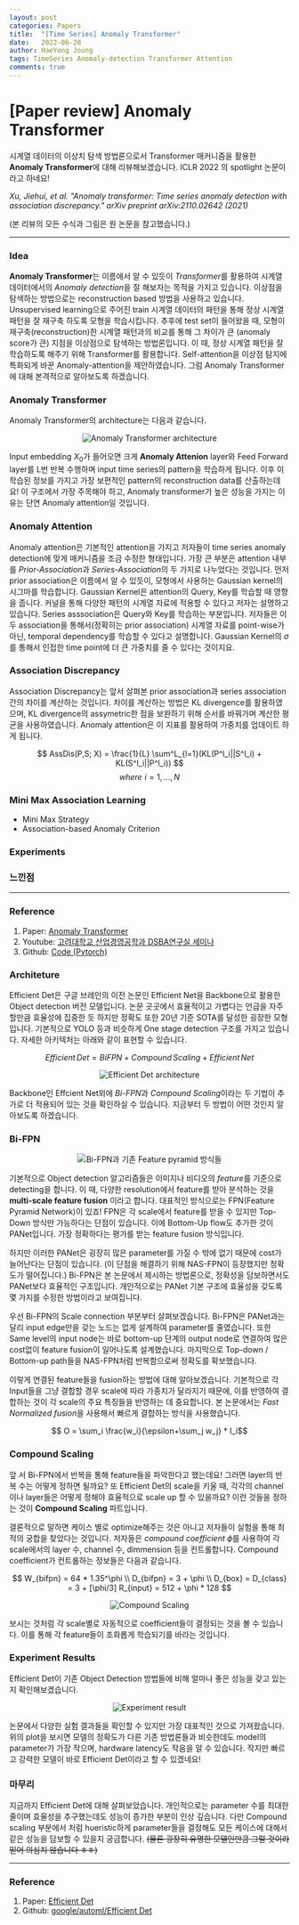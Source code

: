 ```yaml
---
layout: post
categories: Papers
title:  "[Time Series] Anomaly Transformer"
date:   2022-06-28
author: HaeYong Joung
tags: TimeSeries Anomaly-detection Transformer Attention
comments: true
---
```


[Paper review] Anomaly Transformer
===============

시계열 데이터의 이상치 탐색 방법론으로서 Transformer 매커니즘을 활용한 **Anomaly Transformer**에 대해 리뷰해보겠습니다. ICLR 2022 의 spotlight 논문이라고 하네요!

*Xu, Jiehui, et al. "Anomaly transformer: Time series anomaly detection with association discrepancy." arXiv preprint arXiv:2110.02642 (2021)*

(본 리뷰의 모든 수식과 그림은 원 논문을 참고했습니다.)

- - -

### Idea
**Anomaly Transformer**는 이름에서 알 수 있듯이 *Transformer*를 활용하여 시계열 데이터에서의 *Anomaly detection*을 잘 해보자는 목적을 가지고 있습니다. 이상점을 탐색하는 방법으로는 reconstruction based 방법을 사용하고 있습니다. Unsupervised learning으로 주어진 train 시계열 데이터의 패턴을 통해 정상 시계열 패턴을 잘 재구축 하도록 모형을 학습시킵니다. 추후에 test set이 들어왔을 때, 모형이 재구축(reconstruction)한 시계열 패턴과의 비교를 통해 그 차이가 큰 (anomaly score가 큰) 지점을 이상점으로 탐색하는 방법론입니다. 이 때, 정상 시계열 패턴을 잘 학습하도록 해주기 위해 Transformer를 활용합니다. Self-attention을 이상점 탐지에 특화되게 바꾼 Anomaly-attention을 제안하였습니다. 그럼 Anomaly Transformer에 대해 본격적으로 알아보도록 하겠습니다. 

### Anomaly Transformer
Anomaly Transformer의 architecture는 다음과 같습니다.

<p align="center">
  <img src="https://decision-J.github.io/assets/Anomaly_Detection/Anomaly_Transformer/Architecture.png" alt="Anomaly Transformer architecture"/>
</p>

Input embedding $X_{0}$가 들어오면 크게 **Anomaly Attenion** layer와 Feed Forward layer를 L번 반복 수행하며 input time series의 pattern을 학습하게 됩니다. 이후 이 학습된 정보를 가지고 가장 보편적인 pattern의 reconstruction data를 산출하는데요! 이 구조에서 가장 주목해야 하고, Anomaly transformer가 높은 성능을 가지는 이유는 단연 Anomaly attention일 것입니다. 

### Anomaly Attention
Anomaly attention은 기본적인 attention을 가지고 저자들이 time series anomaly detection에 맞게 매커니즘을 조금 수정한 형태입니다. 가장 큰 부분은 attention 내부를 *Prior-Association*과 *Series-Association*의 두 가지로 나누었다는 것입니다. 
먼저 prior association은 이름에서 알 수 있듯이, 모형에서 사용하는 Gaussian kernel의 시그마를 학습합니다. Gaussian Kernel은 attention의 Query, Key를 학습할 때 영향을 줍니다. 커널을 통해 다양한 패턴의 시계열 자료에 적용할 수 있다고 저자는 설명하고 있습니다. Series asssociation은 Query와 Key를 학습하는 부분입니다. 저자들은 이 두 association을 통해서(정확히는 prior association) 시계열 자료를 point-wise가 아닌, temporal dependency를 학습할 수 있다고 설명합니다. Gaussian Kernel의 $\sigma$를 통해서 인접한 time point에 더 큰 가중치를 줄 수 있다는 것이지요.

### Association Discrepancy
Association Discrepancy는 앞서 살펴본 prior association과 series association간의 차이를 계산하는 것입니다. 차이를 계산하는 방법은 KL divergence를 활용하였으며, KL divergence의 assymetric한 점을 보완하기 위해 순서를 바꿔가며 계산한 평균을 사용하였습니다. Anomaly attention은 이 지표를 활용하여 가중치를 업데이트 하게 됩니다.

$$ AssDis(P,S; X) = \frac{1}{L} \sum^L_{l=1}(KL(P^l_i||S^l_i) + KL(S^l_i||P^l_i)) $$
$$ where\,\, i=1,...,N $$


### Mini Max Association Learning
- Mini Max Strategy
- Association-based Anomaly Criterion
  
  
### Experiments

### 느낀점





- - -
### Reference

1. Paper: [Anomaly Transformer](https://arxiv.org/pdf/2110.02642.pdf)
2. Youtube: [고려대학교 산업경영공학과 DSBA연구실 세미나](https://www.youtube.com/watch?v=C3dphckvyn0&ab_channel=%EA%B3%A0%EB%A0%A4%EB%8C%80%ED%95%99%EA%B5%90%EC%82%B0%EC%97%85%EA%B2%BD%EC%98%81%EA%B3%B5%ED%95%99%EB%B6%80DSBA%EC%97%B0%EA%B5%AC%EC%8B%A4)
3. Github: [Code (Pytorch)](https://github.com/thuml/Anomaly-Transformer) 








### Architeture
Efficient Det은 구글 브레인의 이전 논문인 Efficient Net을 Backbone으로 활용한 Object detection 버전 모델입니다. 논문 곳곳에서 효율적이고 가볍다는 언급을 자주 할만큼 효율성에 집중한 듯 하지만 정확도 또한 20년 기준 SOTA를 달성한 굉장한 모형입니다. 기본적으로 YOLO 등과 비슷하게 One stage detection 구조를 가지고 있습니다. 자세한 아키텍처는 아래와 같이 표현할 수 있습니다.

$$ Efficient\, Det = BiFPN + Compound\, Scaling + Efficient\, Net$$

<p align="center">
  <img src="https://decision-J.github.io/assets/computer_vision/Efficient_Det/architecture.png" alt="Efficient Det architecture"/>
</p>

Backbone인 Effcient Net외에 *Bi-FPN*과 *Compound Scaling*이라는 두 기법이 추가로 더 적용되어 있는 것을 확인하실 수 있습니다. 지금부터 두 방법이 어떤 것인지 알아보도록 하겠습니다.

### Bi-FPN
<p align="center">
  <img src="https://decision-J.github.io/assets/computer_vision/Efficient_Det/bifpn.png" alt="Bi-FPN과 기존 Feature pyramid 방식들"/>
</p>

기본적으로 Object detection 알고리즘들은 이미지나 비디오의 *feature*를 기준으로 detecting을 합니다. 이 때, 다양한 resolution에서 feature를 받아 분석하는 것을 **multi-scale feature fusion** 이라고 합니다. 대표적인 방식으로는 FPN(Feature Pyramid Network)이 있죠! FPN은 각 scale에서 feature를 받을 수 있지만 Top-Down 방식만 가능하다는 단점이 있습니다. 이에 Bottom-Up flow도 추가한 것이 PANet입니다. 가장 정확하다는 평가를 받는 feature fusion 방식입니다. 

하지만 이러한 PANet은 굉장히 많은 parameter를 가질 수 밖에 없기 때문에 cost가 늘어난다는 단점이 있습니다. (이 단점을 해결하기 위해 NAS-FPN이 등장했지만 정확도가 떨어집니다.) Bi-FPN은 본 논문에서 제시하는 방법론으로, 정확성을 담보하면서도 PANet보다 효율적인 구조입니다. 개인적으로는 PANet 기본 구조에 효율성을 갖도록 몇 가지를 수정한 방법이라고 보여집니다. 

우선 Bi-FPN의 Scale connection 부분부터 살펴보겠습니다. Bi-FPN은 PANet과는 달리 input edge만을 갖는 노드는 없게 설계하여 parameter를 줄였습니다. 또한 Same level의 input node는 바로 bottom-up 단계의 output node로 연결하여 많은 cost없이 feature fusion이 일어나도록 설계했습니다. 마지막으로 Top-down / Bottom-up path들을 NAS-FPN처럼 반복함으로써 정확도를 확보했습니다.

이렇게 연결된 feature들을 fusion하는 방법에 대해 알아보겠습니다. 기본적으로 각 Input들을 그냥 결합할 경우 scale에 따라 가중치가 달라지기 때문에, 이를 반영하여 결합하는 것이 각 scale의 주요 특징들을 반영하는 데 중요합니다. 본 논문에서는 *Fast Normalized fusion*을 사용해서 빠르게 결합하는 방식을 사용했습니다.

$$ O = \sum_i \frac{w_i}{\epsilon+\sum_j w_j} * I_i$$

### Compound Scaling
앞 서 Bi-FPN에서 반복을 통해 feature들을 파악한다고 했는데요! 그러면 layer의 반복 수는 어떻게 정하면 될까요? 또 Efficient Det의 scale을 키울 때, 각각의 channel이나 layer들은 어떻게 정해야 효율적으로 scale up 할 수 있을까요? 이런 것들을 정하는 것이 **Compound Scaling** 파트입니다.

결론적으로 말하면 케이스 별로 optimize해주는 것은 아니고 저자들이 실험을 통해 최적의 궁합을 찾았다는 것입니다. 저자들은 *compound coefficient* $\phi$를 사용하여 각 scale에서의 layer 수, channel 수, dimmension 등을 컨트롤합니다. Compound coefficient가 컨트롤하는 정보들은 다음과 같습니다.

$$
W_{bifpn} = 64 * 1.35^\phi \\ 
D_{bifpn} = 3 + \phi \\
D_{box} = D_{class} = 3 + [\phi/3]
R_{input} = 512 + \phi * 128
$$

<p align="center">
  <img src="https://decision-J.github.io/assets/computer_vision/Efficient_Det/compound.png" alt="Compound Scaling"/>
</p>

보시는 것처럼 각 scale별로 자동적으로 coefficient들이 결정되는 것을 볼 수 있습니다. 이를 통해 각 feature들이 조화롭게 학습되기를 바라는 것입니다.


### Experiment Results
Efficient Det이 기존 Object Detection 방법들에 비해 얼마나 좋은 성능을 갖고 있는지 확인해보겠습니다. 

<p align="center">
  <img src="https://decision-J.github.io/assets/computer_vision/Efficient_Det/result.png" alt="Experiment result"/>
</p>

논문에서 다양한 실험 결과들을 확인할 수 있지만 가장 대표적인 것으로 가져왔습니다. 위의 plot을 보시면 모델의 정확도가 다른 기존 방법론들과 비슷한데도 model의 parameter가 가장 작으며, hardware latency도 작음을 알 수 있습니다. 작지만 빠르고 강력한 모델이 바로 Efficient Det이라고 할 수 있겠네요!

### 마무리
지금까지 Efficient Det에 대해 살펴보았습니다. 개인적으로는 parameter 수를 최대한 줄이며 효율성을 추구했는데도 성능이 증가한 부분이 인상 깊습니다. 다만 Compound scaling 부분에서 처럼 hueristic하게 parameter들을 결정해도 모든 케이스에 대해서 같은 성능을 담보할 수 있을지 궁금합니다. ~~(물론 굉장히 유명한 모델인만큼 그럴 것이라 믿어 의심치 않습니다 ㅎㅎ)~~



- - -
### Reference

1. Paper: [Efficient Det](https://openaccess.thecvf.com/content_CVPR_2020/papers/Tan_EfficientDet_Scalable_and_Efficient_Object_Detection_CVPR_2020_paper.pdf)
2. Github: [google/automl/Efficient Det](https://github.com/google/automl/tree/master/efficientdet)
